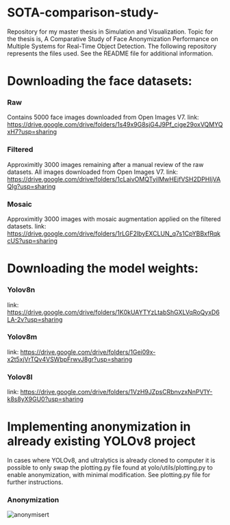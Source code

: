# SOTA-comparison-study-
Repository for my master thesis in Simulation and Visualization. Topic for the thesis is, A Comparative Study of Face Anonymization Performance on Multiple Systems for Real-Time Object Detection. The following repository represents the files used. See the README file for additional information.

# Downloading the face datasets:

### Raw
Contains 5000 face images downloaded from Open Images V7. 
link: https://drive.google.com/drive/folders/1s49x9G8sjG4J9Pf_cige29oxVQMYQxH7?usp=sharing

### Filtered
Approximitly 3000 images remaining after a manual review of the raw datasets. All images downloaded from Open Images V7.
link: https://drive.google.com/drive/folders/1cLaivOMQTyiIMwHEjfVSH2DPHIjVAQIg?usp=sharing

### Mosaic
Approximitly 3000 images with mosaic augmentation applied on the filtered datasets. 
link: https://drive.google.com/drive/folders/1rLGF2lbyEXCLUN_q7s1CpYBBxfRqkcUS?usp=sharing

# Downloading the model weights:
### Yolov8n
link: https://drive.google.com/drive/folders/1K0kUAYTYzLtabShGXLVqRoQyxD6LA-2v?usp=sharing

### Yolov8m
link: https://drive.google.com/drive/folders/1Gei09x-x2t5xjVrTQv4VSWbpFrwvJ8gr?usp=sharing

### Yolov8l
link: https://drive.google.com/drive/folders/1VzH9JZpsCRbnvzxNnPV1Y-k8s8yX9GU0?usp=sharing


# Implementing anonymization in already existing YOLOv8 project
In cases where YOLOv8, and ultralytics is already cloned to computer it is possible to only swap the plotting.py file found at yolo/utils/plotting.py to enable anonymization, with minimal modification. See plotting.py file for further instructions.

### Anonymization
![anonymisert](https://github.com/Magnsta/SOTA-comparison-study-/assets/56515134/9f9bbe51-99d1-46d0-8058-cbc3d5d95455)


